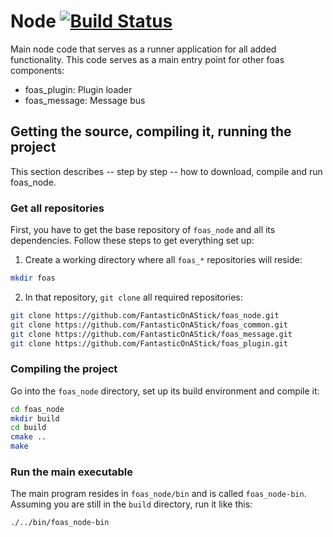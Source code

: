 # Node [![Build Status](https://travis-ci.org/FantasticOnAStick/foas_node.svg?branch=master)](https://travis-ci.org/FantasticOnAStick/foas_node)

Main node code that serves as a runner application for all added functionality. This code serves as a main entry point for other foas components:

* foas_plugin: Plugin loader
* foas_message: Message bus


## Getting the source, compiling it, running the project

This section describes -- step by step -- how to download, compile and run foas_node.


### Get all repositories

First, you have to get the base repository of `foas_node` and all its dependencies. Follow these steps to get everything set up:

1. Create a working directory where all `foas_*` repositories will reside:

```bash
mkdir foas
```

2. In that repository, `git clone` all required repositories:

```bash
git clone https://github.com/FantasticOnAStick/foas_node.git
git clone https://github.com/FantasticOnAStick/foas_common.git
git clone https://github.com/FantasticOnAStick/foas_message.git
git clone https://github.com/FantasticOnAStick/foas_plugin.git
```


### Compiling the project

Go into the `foas_node` directory, set up its build environment and compile it:

```bash
cd foas_node
mkdir build
cd build
cmake ..
make
```


### Run the main executable

The main program resides in `foas_node/bin` and is called `foas_node-bin`. Assuming you are still in the `build` directory, run it like this:

```bash
./../bin/foas_node-bin
```
